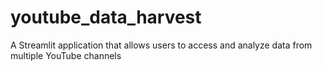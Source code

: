 # youtube_data_harvest
A Streamlit application that allows users to access and analyze data from multiple YouTube channels
